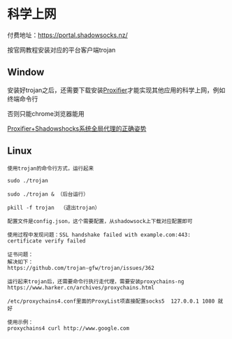 # 科学上网

付费地址：https://portal.shadowsocks.nz/

按官网教程安装对应的平台客户端trojan

## Window

安装好trojan之后，还需要下载安装[Proxifier](https://www.proxifier.com/)才能实现其他应用的科学上网，例如终端命令行

否则只能chrome浏览器能用

[Proxifier+Shadowshocks系统全局代理的正确姿势](http://blackwolfsec.cc/2016/09/19/Proxifier_Shadowshocks/)


## Linux
    
    使用trojan的命令行方式，运行起来
    
    sudo ./trojan 
    
    sudo ./trojan & （后台运行）
    
    pkill -f trojan  （退出trojan）
    
    配置文件是config.json，这个需要配置，从shadowsock上下载对应配置即可
    
    使用过程中发现问题：SSL handshake failed with example.com:443: certificate verify failed
    
    证书问题：
    解决如下：
    https://github.com/trojan-gfw/trojan/issues/362
    
    运行起来trojan后，还需要命令行执行走代理，需要安装proxychains-ng
    https://www.harker.cn/archives/proxychains.html
    
    /etc/proxychains4.conf里面的ProxyList项直接配置socks5  127.0.0.1 1080 就好
    
    使用示例：
    proxychains4 curl http://www.google.com